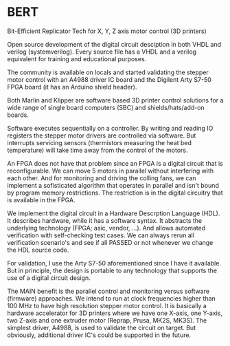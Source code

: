 # BERT
Bit-Efficient Replicator Tech for X, Y, Z axis motor control (3D printers)

Open source development of the digital circuit desciption in both VHDL and verilog (systemverilog).
Every source file has a VHDL and a verilog equivalent for training and educational purposes.

The community is available on locals and started validating the stepper motor control with an A4988
driver IC board and the Digilent Arty S7-50 FPGA board (it has an Arduino shield header).

Both Marlin and Klipper are software based 3D printer control solutions for a wide range of
single board computers (SBC) and shields/hats/add-on boards.

Software executes sequentially on a controller. By writing and reading IO registers the stepper motor
drivers are controlled via software. But interrupts servicing sensors (thermistors measuring the heat
bed temperature) will take time away from the control of the motors.

An FPGA does not have that problem since an FPGA is a digital circuit that is reconfigurable.
We can move 5 motors in parallel without interfering with each other.
And for monitoring and driving the colling fans, we can implement a sofisticated algorithm that
operates in parallel and isn't bound by program memory restrictions. The restriction is in the
digital circuitry that is available in the FPGA.

We implement the digital circuit in a Hardware Descrption Language (HDL). It describes hardware,
while it has a software syntax. It abstracts the underlying technology (FPGA; asic, vendor, ...).
And allows automated verification with self-checking test cases. We can always rerun all verification
scenario's and see if all PASSED or not whenever we change the HDL source code.

For validation, I use the Arty S7-50 aforementioned since I have it available. But in principle, the
design is portable to any technology that supports the use of a digital circuit design.

The MAIN benefit is the parallel control and monitoring versus software (firmware) approaches.
We intend to run at clock frequencies higher than 100 MHz to have high resolution stepper motor
control. It is basically a hardware accelerator for 3D printers where we have one X-axis,
one Y-axis, two Z-axis and one extruder motor (Reprap, Prusa, MK2S, MK3S).
The simplest driver, A4988, is used to validate the circuit on target.
But obviously, additional driver IC's could be supported in the future.
